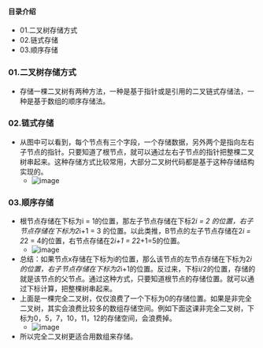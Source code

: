 #### 目录介绍
- 01.二叉树存储方式
- 02.链式存储
- 03.顺序存储



### 01.二叉树存储方式
- 存储一棵二叉树有两种方法，一种是基于指针或是引用的二叉链式存储法，一种是基于数组的顺序存储法。


### 02.链式存储
- 从图中可以看到，每个节点有三个字段，一个存储数据，另外两个是指向左右子节点的指针。只要知道了根节点，就可以通过左右子节点的指针把整棵二叉树串起来。这种存储方式比较常用，大部分二叉树代码都是基于这种存储结构实现的。
    - ![image](https://img-blog.csdnimg.cn/20190123125436456.jpeg)



### 03.顺序存储
- 根节点存储在下标为i = 1的位置，那左子节点存储在下标2*i = 2 的位置，右子节点存储在下标为2*i+1 = 3 的位置。以此类推，B节点的左子节点存储在2*i = 2*2 = 4的位置，右节点存储在2*i+1 = 2*2+1=5的位置。
    - ![image](https://img-blog.csdnimg.cn/20190123130459159.jpeg)
- 总结：如果节点x存储在下标为i的位置，那么该节点的左节点存储在下标为2*i的位置，右子节点存储在下标为2*i+1的位置。反过来，下标i/2的位置，存储的就是该节点的父节点。通过这种方式，只要知道根节点的存储位置。就可以通过下标计算，把整棵树串起来。
- 上面是一棵完全二叉树，仅仅浪费了一个下标为0的存储位置。如果是非完全二叉树，其实会浪费比较多的数组存储空间。例如下面这课非完全二叉树，下标为0，5，7，10，11，12的存储空间，会浪费掉。
    - ![image](https://img-blog.csdnimg.cn/20190123131243458.jpeg)
- 所以完全二叉树更适合用数组来存储。








